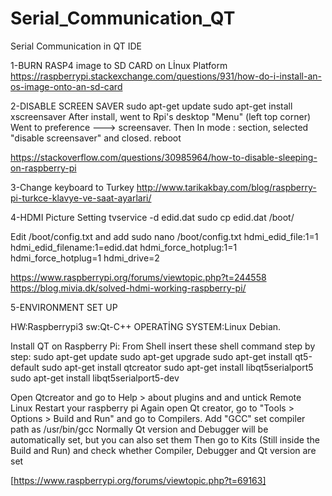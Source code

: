 # Serial_Communication_QT
Serial Communication in QT IDE

1-BURN RASP4 image to SD CARD on Lİnux Platform
https://raspberrypi.stackexchange.com/questions/931/how-do-i-install-an-os-image-onto-an-sd-card

2-DISABLE SCREEN SAVER
   sudo apt-get update
   sudo apt-get install xscreensaver
After install, went to Rpi's desktop "Menu" (left top corner)
Went to preference ---> screensaver.
Then In mode : section, selected "disable screensaver" and closed.
   reboot
   
https://stackoverflow.com/questions/30985964/how-to-disable-sleeping-on-raspberry-pi

3-Change keyboard to Turkey
http://www.tarikakbay.com/blog/raspberry-pi-turkce-klavye-ve-saat-ayarlari/

4-HDMI Picture Setting
    tvservice -d edid.dat
    sudo cp edid.dat /boot/

Edit /boot/config.txt and add
    sudo nano /boot/config.txt
    hdmi_edid_file:1=1
    hdmi_edid_filename:1=edid.dat
    hdmi_force_hotplug:1=1
    hdmi_force_hotplug=1
    hdmi_drive=2

https://www.raspberrypi.org/forums/viewtopic.php?t=244558
https://blog.mivia.dk/solved-hdmi-working-raspberry-pi/



5-ENVIRONMENT SET UP

HW:Raspberrypi3
sw:Qt-C++
OPERATİNG SYSTEM:Linux Debian.

Install QT on Raspberry Pi:
From Shell insert these shell command step by step:
   sudo apt-get update
   sudo apt-get upgrade
   sudo apt-get install qt5-default
   sudo apt-get install qtcreator
   sudo apt-get install libqt5serialport5
   sudo apt-get install libqt5serialport5-dev
   
Open Qtcreator and go to Help > about plugins and and untick Remote Linux
Restart your raspberry pi
Again open Qt creator, go to "Tools > Options > Build and Run" and go to Compilers. Add "GCC" set compiler path as /usr/bin/gcc
Normally Qt version and Debugger will be automatically set, but you can also set them
Then go to Kits (Still inside the Build and Run) and check whether Compiler, Debugger and Qt version are set

[https://www.raspberrypi.org/forums/viewtopic.php?t=69163]

